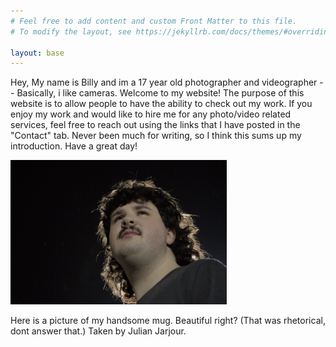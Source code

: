 ```yaml
---
# Feel free to add content and custom Front Matter to this file.
# To modify the layout, see https://jekyllrb.com/docs/themes/#overriding-theme-defaults

layout: base
---
```

Hey, My name is Billy and im a 17 year old photographer and videographer -- Basically, i like cameras. Welcome to my website! The purpose of this website is to allow people to have the ability to check out my work. If you enjoy my work and would like to hire me for any photo/video related services, feel free to reach out using the links that I have posted in the "Contact" tab. Never been much for writing, so I think this sums up my introduction. Have a great day!

<img src="IMG_5074.jpg" width="346" height="230.8" class="me">
<p class="caption"> Here is a picture of my handsome mug. Beautiful right? (That was rhetorical, dont answer that.) Taken by Julian Jarjour.</p>